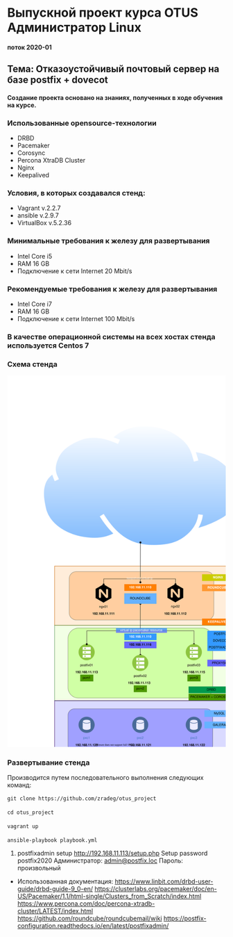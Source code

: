 # Выпускной проект курса OTUS Администратор Linux
#### поток 2020-01

## Тема: Отказоустойчивый почтовый сервер на базе postfix + dovecot
#### Создание проекта основано на знаниях, полученных в ходе обучения на курсе.

### Использованные opensource-технологии
* DRBD
* Pacemaker
* Corosync
* Percona XtraDB Cluster
* Nginx
* Keepalived



### Условия, в которых создавался стенд:
* Vagrant v.2.2.7
* ansible v.2.9.7
* VirtualBox v.5.2.36

### Минимальные требования к железу для развертывания
* Intel Core i5
* RAM 16 GB
* Подключение к сети Internet 20 Mbit/s

### Рекомендуемые требования к железу для развертывания
* Intel Core i7
* RAM 16 GB
* Подключение к сети Internet 100 Mbit/s



### В качестве операционной системы на всех хостах стенда используется Centos 7


### Схема стенда
![schema](otus-project.svg)


### Развертывание стенда
Производится путем последовательного выполнения следующих команд:

```
git clone https://github.com/zradeg/otus_project

cd otus_project

vagrant up

ansible-playbook playbook.yml
```











1. postfixadmin setup
http://192.168.11.113/setup.php
Setup password postfix2020
Администратор: admin@postfix.loc
Пароль: произвольный





* Использованная документация:
https://www.linbit.com/drbd-user-guide/drbd-guide-9_0-en/
https://clusterlabs.org/pacemaker/doc/en-US/Pacemaker/1.1/html-single/Clusters_from_Scratch/index.html
https://www.percona.com/doc/percona-xtradb-cluster/LATEST/index.html
https://github.com/roundcube/roundcubemail/wiki
https://postfix-configuration.readthedocs.io/en/latest/postfixadmin/
